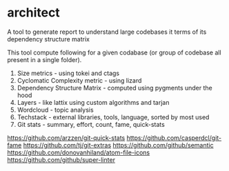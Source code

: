 # architect
A tool to generate report to understand large codebases it terms of its dependency structure matrix


This tool compute following for a given codabase (or group of codebase all present in a single folder).

1. Size metrics - using tokei and ctags
2. Cyclomatic Complexity metric - using lizard
3. Dependency Structure Matrix - computed using pygments under the hood
4. Layers - like lattix using custom algorithms and tarjan
5. Wordcloud - topic analysis
6. Techstack - external libraries, tools, language, sorted by most used
7. Git stats - summary, effort, count, fame, quick-stats

https://github.com/arzzen/git-quick-stats
https://github.com/casperdcl/git-fame
https://github.com/tj/git-extras
https://github.com/github/semantic
https://github.com/donovanhiland/atom-file-icons
https://github.com/github/super-linter

